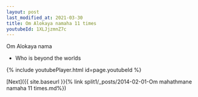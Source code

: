 ```yaml
---
layout: post
last_modified_at: 2021-03-30
title: Om Alokaya namaha 11 times
youtubeId: 1XLJjzmnZ7c
---
```

 
 
Om Alokaya nama 
 
 -  Who is beyond the worlds 
 
  
 
  
 
 
 
 
 
 


{% include youtubePlayer.html id=page.youtubeId %}
 
[Next]({{ site.baseurl }}{% link  split1/_posts/2014-02-01-Om mahathmane namaha 11 times.md%})
 
